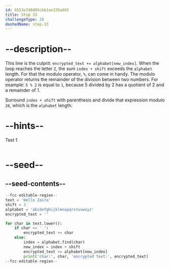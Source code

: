 ```yaml
---
id: 6553a7d8d05cbb1ae335a665
title: Step 33
challengeType: 20
dashedName: step-33
---
```


# --description--

This line is the culprit: `encrypted_text += alphabet[new_index]`. When the loop reaches the letter `Z`, the sum `index + shift` exceeds the `alphabet` length.
For that the modulo operator, `%`, can come in handy. The modulo operator returns the remainder of the division between two numbers. For example: `5 % 2` is equal to `1`, because 5 divided by 2 has a quotient of 2 and a remainder of 1.

Surround `index + shift` with parenthesis and divide that expression modulo `26`, which is the `alphabet` length.

# --hints--

Test 1

```js

```

# --seed--

## --seed-contents--

```py
--fcc-editable-region--
text = 'Hello Zaira'
shift = 3
alphabet = 'abcdefghijklmnopqrstuvwxyz'
encrypted_text = ''

for char in text.lower():
    if char == ' ':
        encrypted_text += char
    else:
        index = alphabet.find(char)    
        new_index = index + shift
        encrypted_text += alphabet[new_index]
        print('char:', char, 'encrypted text:', encrypted_text)
--fcc-editable-region--
```
